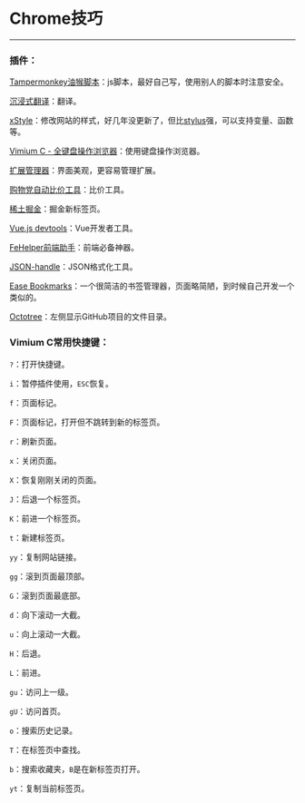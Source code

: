 # Chrome技巧

------

### 插件：

[Tampermonkey油猴脚本](https://chrome.google.com/webstore/detail/tampermonkey/dhdgffkkebhmkfjojejmpbldmpobfkfo)：js脚本，最好自己写，使用别人的脚本时注意安全。

[沉浸式翻译](https://immersivetranslate.com/zh-Hans/)：翻译。

[xStyle](https://chrome.google.com/webstore/detail/xstyle/hncgkmhphmncjohllpoleelnibpmccpj)：修改网站的样式，好几年没更新了，但比[stylus](https://chrome.google.com/webstore/detail/stylus/clngdbkpkpeebahjckkjfobafhncgmne)强，可以支持变量、函数等。

[Vimium C - 全键盘操作浏览器](https://chrome.google.com/webstore/detail/vimium-c-all-by-keyboard/hfjbmagddngcpeloejdejnfgbamkjaeg)：使用键盘操作浏览器。

[扩展管理器](https://chrome.google.com/webstore/detail/extmanager/bgejgfcdaicmfbfphchgcdgnpnbcondb)：界面美观，更容易管理扩展。

[购物党自动比价工具](https://chrome.google.com/webstore/detail/%E8%B4%AD%E7%89%A9%E5%85%9A%E8%87%AA%E5%8A%A8%E6%AF%94%E4%BB%B7%E5%B7%A5%E5%85%B7/jgphnjokjhjlcnnajmfjlacjnjkhleah)：比价工具。

[稀土掘金](https://chrome.google.com/webstore/detail/%E7%A8%80%E5%9C%9F%E6%8E%98%E9%87%91/lecdifefmmfjnjjinhaennhdlmcaeeeb)：掘金新标签页。

[Vue.js devtools](https://chrome.google.com/webstore/detail/vuejs-devtools/nhdogjmejiglipccpnnnanhbledajbpd)：Vue开发者工具。

[FeHelper前端助手](https://chrome.google.com/webstore/detail/fehelper%E5%89%8D%E7%AB%AF%E5%8A%A9%E6%89%8B/pkgccpejnmalmdinmhkkfafefagiiiad)：前端必备神器。

[JSON-handle](https://chrome.google.com/webstore/detail/json-handle/iahnhfdhidomcpggpaimmmahffihkfnj)：JSON格式化工具。

[Ease Bookmarks](https://chrome.google.com/webstore/detail/ease-bookmarks/poefceffmekhjoadknillcbdifahongk)：一个很简洁的书签管理器，页面略简陋，到时候自己开发一个类似的。

[Octotree](https://chrome.google.com/webstore/detail/octotree-github-code-tree/bkhaagjahfmjljalopjnoealnfndnagc)：左侧显示GitHub项目的文件目录。



### Vimium C常用快捷键：

`?`：打开快捷键。

`i`：暂停插件使用，`ESC`恢复。

`f`：页面标记。

`F`：页面标记，打开但不跳转到新的标签页。

`r`：刷新页面。

`x`：关闭页面。

`X`：恢复刚刚关闭的页面。

`J`：后退一个标签页。

`K`：前进一个标签页。

`t`：新建标签页。

`yy`：复制网站链接。

`gg`：滚到页面最顶部。

`G`：滚到页面最底部。

`d`：向下滚动一大截。

`u`：向上滚动一大截。

`H`：后退。

`L`：前进。

`gu`：访问上一级。

`gU`：访问首页。

`o`：搜索历史记录。

`T`：在标签页中查找。

`b`：搜索收藏夹，`B`是在新标签页打开。

`yt`：复制当前标签页。





